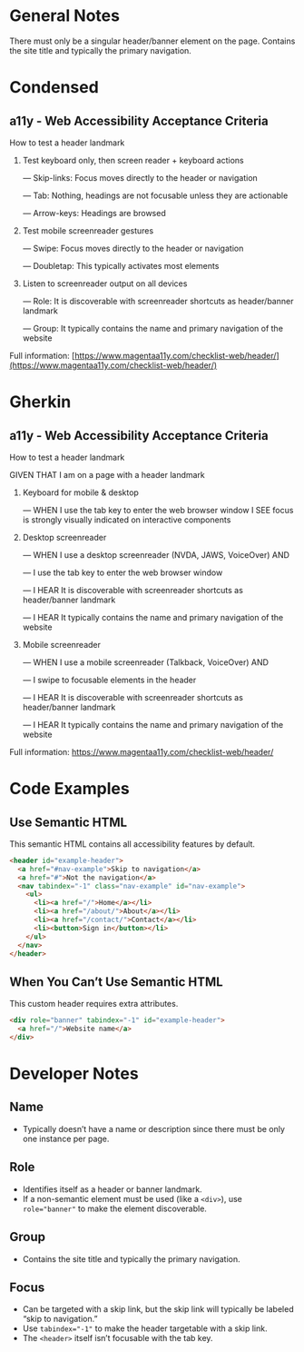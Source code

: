 # General Notes

There must only be a singular header/banner element on the page. Contains the site title and typically the primary navigation.

# Condensed

## a11y - Web Accessibility Acceptance Criteria

How to test a header landmark

1. Test keyboard only, then screen reader + keyboard actions

   &mdash; Skip-links: Focus moves directly to the header or navigation

   &mdash; Tab: Nothing, headings are not focusable unless they are actionable

   &mdash; Arrow-keys: Headings are browsed

2. Test mobile screenreader gestures

   &mdash; Swipe: Focus moves directly to the header or navigation

   &mdash; Doubletap: This typically activates most elements

3. Listen to screenreader output on all devices

   &mdash; Role: It is discoverable with screenreader shortcuts as header/banner landmark

   &mdash; Group: It typically contains the name and primary navigation of the website

Full information: [https://www.magentaa11y.com/checklist-web/header/](https://www.magentaa11y.com/checklist-web/header/)

# Gherkin

## a11y - Web Accessibility Acceptance Criteria

How to test a header landmark

GIVEN THAT I am on a page with a header landmark

1. Keyboard for mobile & desktop

   &mdash; WHEN I use the tab key to enter the web browser window I SEE focus is strongly visually indicated on interactive components

2. Desktop screenreader

   &mdash; WHEN I use a desktop screenreader (NVDA, JAWS, VoiceOver) AND

   &mdash; I use the tab key to enter the web browser window

   &mdash; I HEAR It is discoverable with screenreader shortcuts as header/banner landmark

   &mdash; I HEAR It typically contains the name and primary navigation of the website

3. Mobile screenreader

   &mdash; WHEN I use a mobile screenreader (Talkback, VoiceOver) AND

   &mdash; I swipe to focusable elements in the header

   &mdash; I HEAR It is discoverable with screenreader shortcuts as header/banner landmark

   &mdash; I HEAR It typically contains the name and primary navigation of the website

Full information: https://www.magentaa11y.com/checklist-web/header/

# Code Examples

## Use Semantic HTML

This semantic HTML contains all accessibility features by default.

```html
<header id="example-header">
  <a href="#nav-example">Skip to navigation</a>
  <a href="#">Not the navigation</a>
  <nav tabindex="-1" class="nav-example" id="nav-example">
    <ul>
      <li><a href="/">Home</a></li>
      <li><a href="/about/">About</a></li>
      <li><a href="/contact/">Contact</a></li>
      <li><button>Sign in</button></li>
    </ul>
  </nav>
</header>
```

## When You Can’t Use Semantic HTML

This custom header requires extra attributes.

```html
<div role="banner" tabindex="-1" id="example-header">
  <a href="/">Website name</a>
</div>
```

# Developer Notes

## Name

- Typically doesn’t have a name or description since there must be only one instance per page.

## Role

- Identifies itself as a header or banner landmark.
- If a non-semantic element must be used (like a `<div>`), use `role="banner"` to make the element discoverable.

## Group

- Contains the site title and typically the primary navigation.

## Focus

- Can be targeted with a skip link, but the skip link will typically be labeled “skip to navigation.”
- Use `tabindex="-1"` to make the header targetable with a skip link.
- The `<header>` itself isn’t focusable with the tab key.
